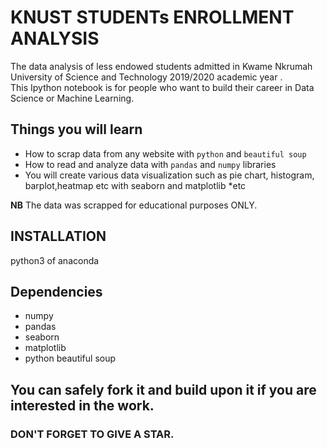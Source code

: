 # KNUST STUDENTs ENROLLMENT ANALYSIS
The data analysis of less endowed students admitted in Kwame Nkrumah University of Science and Technology 2019/2020 academic year .  
This Ipython notebook is for people who want to build their career in Data Science or Machine Learning.
## Things you will learn
 * How to scrap data from any website with `python` and `beautiful soup`
 * How to read and analyze data with `pandas` and `numpy` libraries
 * You will create various data visualization such as pie chart, histogram, barplot,heatmap etc with seaborn and matplotlib
 *etc 
 
**NB** The data was scrapped for educational purposes ONLY.  
## INSTALLATION
python3 of anaconda

## Dependencies
* numpy
* pandas
* seaborn
* matplotlib
* python beautiful soup

## You can safely fork it and build upon it if you are interested in the work.  
### DON'T FORGET TO GIVE A STAR.
